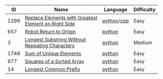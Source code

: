 

|ID|Name|Language|Difficulty|
|--|----|------- |----------|
|1299|[Replace Elements with Greatest Element on Right Side](https://leetcode.com/problems/replace-elements-with-greatest-element-on-right-side/) | [python](./algorithms/python/replaceElementsWithGreatestElementOnRightSide/ReplaceElementsWithGreatestElementOnRightSide.py)/[cpp](./algorithms/cpp/replaceElementsWithGreatestElementOnRightSide/ReplaceElementsWithGreatestElementOnRightSide.cpp)|Easy|
|657|[Robot Return to Origin](https://leetcode.com/problems/robot-return-to-origin/) | [python](./algorithms/python/robotReturnToOrigin/RobotReturnToOrigin.py)|Easy|
|3|[Longest Substring Without Repeating Characters](https://leetcode.com/problems/longest-substring-without-repeating-characters/) | [python](./algorithms/python/longestSubstringWithoutRepeatingCharacters/LongestSubstringWithoutRepeatingCharacters.py)|Medium|
|1748|[Sum of Unique Elements](https://leetcode.com/problems/sum-of-unique-elements/) | [python](./algorithms/python/sumOfUniqueElements/SumOfUniqueElements.py)|Easy|
|977|[Squares of a Sorted Array](https://leetcode.com/problems/squares-of-a-sorted-array/) | [python](./algorithms/python/squaresOfASortedArray/SquaresOfASortedArray.py)|Easy|
|14|[Longest Common Prefix](https://leetcode.com/problems/longest-common-prefix/) | [python](./algorithms/python/longestCommonPrefix/LongestCommonPrefix.py)|Easy|




